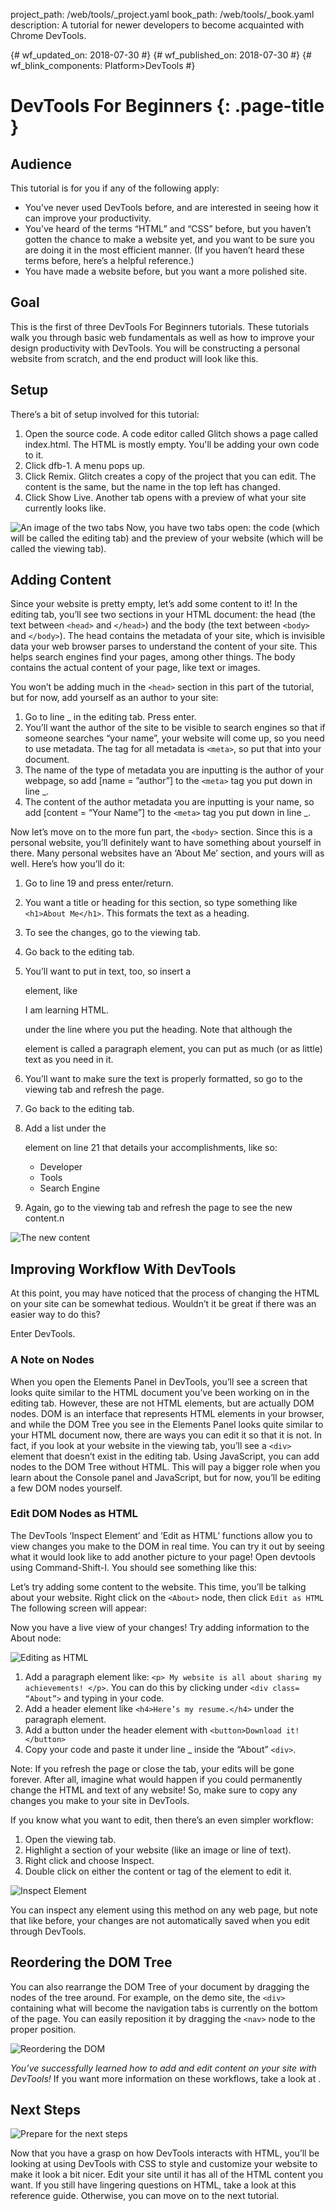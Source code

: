 project_path: /web/tools/_project.yaml
book_path: /web/tools/_book.yaml
description: A tutorial for newer developers to become acquainted with Chrome DevTools.

{# wf_updated_on: 2018-07-30 #}
{# wf_published_on: 2018-07-30 #}
{# wf_blink_components: Platform>DevTools #}

# DevTools For Beginners {: .page-title }
## Audience

This tutorial is for you if any of the following apply:

- You’ve never used DevTools before, and are interested in seeing how it can improve your productivity.
- You’ve heard of the terms “HTML” and “CSS” before, but you haven’t gotten the chance to make a website yet, and you want to be sure you are doing it in the most efficient manner. (If you haven’t heard these terms before, here’s a helpful reference.)
- You have made a website before, but you want a more polished site.


## Goal
This is the first of three DevTools For Beginners tutorials. These tutorials 
walk you through basic web fundamentals as well as how to improve your design 
productivity with DevTools. You will be constructing a personal website from 
scratch, and the end product will look like this. 

## Setup
There’s a bit of setup involved for this tutorial:

1. Open the source code. A code editor called Glitch shows a page called index.html. The HTML is mostly empty. You'll be adding your own code to it.
2. Click dfb-1. A menu pops up.
3. Click Remix. Glitch creates a copy of the project that you can edit. The content is the same, but the name in the top left has changed.
4. Click Show Live. Another tab opens  with a preview of what your site currently looks like.

![An image of the two tabs](2tabs.png)
Now, you have two tabs open: the code (which will be called the editing tab) and the preview of your website (which will be called the viewing tab). 

## Adding Content

Since your website is pretty empty, let’s add some content to it!  In the 
editing tab, you’ll see two sections in your HTML document: the head (the text 
between `<head>` and `</head>`) and the body (the text between `<body>` and 
`</body>`). The head contains the metadata of your site, which is invisible 
data your web browser parses to understand the content of your site. This 
helps search engines find your pages, among other things. The body contains 
the actual content of your page, like text or images.

You won’t be adding much in the `<head>` section in this part of the tutorial, 
but for now, add yourself as an author to your site:
	
1. Go to line _ in the editing tab. Press enter.
2. You’ll want the author of the site to be visible to search engines so that if someone searches “your name”, your website will come up, so you need to use metadata. The tag for all metadata is `<meta>`, so put that into your document.
3. The name of the type of metadata you are inputting is the author of your webpage, so add [name = ”author”] to the `<meta>` tag you put down in line _.
4. The content of the author metadata you are inputting is your name, so add [content = “Your Name”] to the `<meta>` tag you put down in line _.

Now let’s move on to the more fun part, the `<body>` section. Since this is a personal website, you’ll definitely want to have something about yourself in there. Many personal websites have an ‘About Me’ section, and yours will as well. Here’s how you’ll do it:


1. Go to line 19 and press enter/return. 
2. You want a title or heading for this section, so type something like `<h1>About Me</h1>`. This formats the text as a heading. 
3. To see the changes, go to the viewing tab.
4. Go back to the editing tab.
5. You’ll want to put in text, too, so insert a <p> element, like <p> I am learning HTML.</p> under the line where you put the heading. Note that although the <p> element is called a paragraph element, you can put as much (or as little) text as you need in it.
6. You’ll want to make sure the text is properly formatted, so go to the viewing tab and refresh the page.
7. Go back to the editing tab.
8. Add a list under the <p> element on line 21 that details your accomplishments, like so: 
	
	<ul>
		<li>Developer</li>
		<li>Tools</li>
		<li>Search Engine</li>
	</ul>
	
9. Again, go to the viewing tab and refresh the page to see the new content.n

![The new content]()

## Improving Workflow With DevTools

At this point, you may have noticed that the process of changing the HTML on 
your site can be somewhat tedious. Wouldn’t it be great if there was an easier 
way to do this? 

Enter DevTools.

### A Note on Nodes

 When you open the Elements Panel in DevTools, you’ll see a screen that looks 
 quite similar to the HTML document you’ve been working on in the editing tab. 
 However, these are not HTML elements, but are actually DOM nodes. DOM is an 
 interface that represents HTML elements in your browser, and while the DOM 
 Tree you see in the Elements Panel looks quite similar to your HTML document 
 now, there are ways you can edit it so that it is not. In fact, if you look at 
 your website in the viewing tab, you’ll see a `<div>` element that doesn’t 
 exist in the editing tab. Using JavaScript, you can add nodes to the DOM Tree 
 without HTML. This will pay a bigger role when you learn about the Console 
 panel and JavaScript, but for now, you’ll be editing a few DOM nodes yourself.
 
### Edit DOM Nodes as HTML
 The DevTools ‘Inspect Element’ and ‘Edit as HTML’ functions allow you to view 
 changes you make to the DOM in real time. You can try it out by seeing what it 
 would look like to add another picture to your page! Open devtools using 
 Command-Shift-I. You should see something like this: 
 
Let’s try adding some content to the website. This time, you’ll be talking 
about your website. Right click on the `<About>` node, then click `Edit as HTML`
The following screen will appear:

Now you have a live view of your changes! Try adding information to the About node:

![Editing as HTML](editasHTML.gif)

1. Add a paragraph element like: `<p> My website is all about sharing my achievements! </p>`. You can do this by clicking under `<div class= “About”>` and typing in your code.
2. Add a header element like `<h4>Here’s my resume.</h4>` under the paragraph element.
3. Add a button under the header element with `<button>Download it!</button>`
4. Copy your code and paste it under line _ inside the “About” `<div>`.

Note: If you refresh the page or close the tab, your edits will be gone 
forever. After all, imagine what would happen if you could permanently change 
the HTML and text of any website! So, make sure to copy any changes you make to 
your site in DevTools.

If you know what you want to edit, then there’s an even simpler workflow:

1. Open the viewing tab.
2. Highlight a section of your website (like an image or line of text).
3. Right click and choose Inspect. 
4. Double click on either the content or tag of the element to edit it.

![Inspect Element](inspectel.gif)

You can inspect any element using this method on any web page, but note that 
like before, your changes are not automatically saved when you edit through 
DevTools.

## Reordering the DOM Tree

You can also rearrange the DOM Tree of your document by dragging the nodes of 
the tree around. For example, on the demo site, the `<div>` containing what 
will become the navigation tabs is currently on the bottom of the page. You can 
easily reposition it by dragging the `<nav>` node to the proper position. 

![Reordering the DOM](dom.gif)



*You’ve successfully learned how to add and edit content on your site with 
DevTools!* If you want more information on these workflows, take a look at 
<Inspect Styles>.


## Next Steps
![Prepare for the next steps](endgame.png)

Now that you have a grasp on how DevTools interacts with HTML, you’ll be
looking at using DevTools with CSS to style and customize your website to make 
it look a bit nicer. Edit your site until it has all of the HTML content you want. If you still have lingering questions on HTML, take a look 
at this reference guide. Otherwise, you can move on to the next tutorial.
